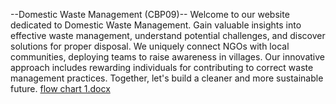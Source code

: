 --Domestic Waste Management (CBP09)--
Welcome to our website dedicated to Domestic Waste Management. 
Gain valuable insights into effective waste management, understand potential challenges, 
and discover solutions for proper disposal. We uniquely connect NGOs with local communities, 
deploying teams to raise awareness in villages. Our innovative approach includes rewarding individuals 
for contributing to correct waste management practices. Together, let's build a cleaner and more sustainable future.
[flow chart 1.docx](https://github.com/Priyam2709/EcoAllianceHub/files/14452447/flow.chart.1.docx)
